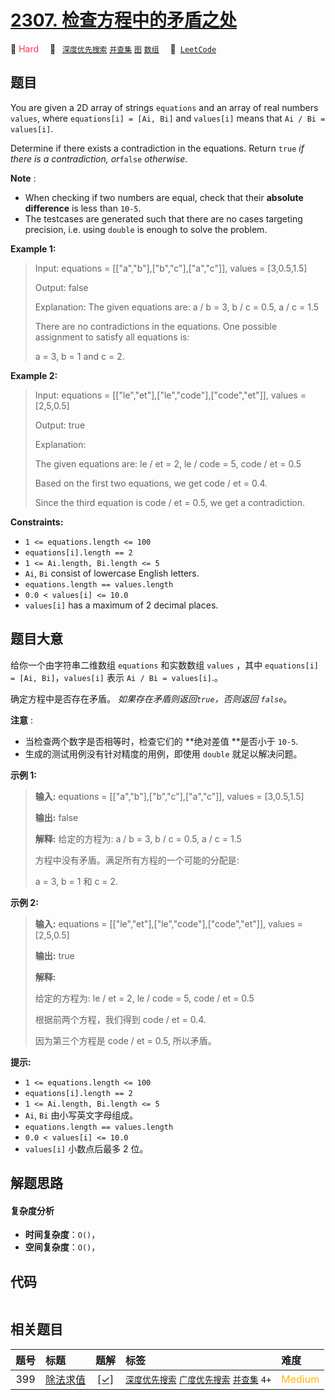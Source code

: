 # [2307. 检查方程中的矛盾之处](https://leetcode.com/problems/check-for-contradictions-in-equations)

🔴 <font color=#ff334b>Hard</font>&emsp; 🔖&ensp; [`深度优先搜索`](/tag/depth-first-search.md) [`并查集`](/tag/union-find.md) [`图`](/tag/graph.md) [`数组`](/tag/array.md)&emsp; 🔗&ensp;[`LeetCode`](https://leetcode.com/problems/check-for-contradictions-in-equations)

## 题目

You are given a 2D array of strings `equations` and an array of real numbers
`values`, where `equations[i] = [Ai, Bi]` and `values[i]` means that `Ai / Bi
= values[i]`.

Determine if there exists a contradiction in the equations. Return `true` _if
there is a contradiction, or_`false` _otherwise_.

**Note** :

  * When checking if two numbers are equal, check that their **absolute difference** is less than `10-5`.
  * The testcases are generated such that there are no cases targeting precision, i.e. using `double` is enough to solve the problem.



**Example 1:**

> Input: equations = [["a","b"],["b","c"],["a","c"]], values = [3,0.5,1.5]
> 
> Output: false
> 
> Explanation: The given equations are: a / b = 3, b / c = 0.5, a / c = 1.5
> 
> There are no contradictions in the equations. One possible assignment to satisfy all equations is:
> 
> a = 3, b = 1 and c = 2.

**Example 2:**

> Input: equations = [["le","et"],["le","code"],["code","et"]], values = [2,5,0.5]
> 
> Output: true
> 
> Explanation:
> 
> The given equations are: le / et = 2, le / code = 5, code / et = 0.5
> 
> Based on the first two equations, we get code / et = 0.4.
> 
> Since the third equation is code / et = 0.5, we get a contradiction.

**Constraints:**

  * `1 <= equations.length <= 100`
  * `equations[i].length == 2`
  * `1 <= Ai.length, Bi.length <= 5`
  * `Ai`, `Bi` consist of lowercase English letters.
  * `equations.length == values.length`
  * `0.0 < values[i] <= 10.0`
  * `values[i]` has a maximum of 2 decimal places.


## 题目大意

给你一个由字符串二维数组 `equations` 和实数数组  `values` ，其中 `equations[i] = [Ai,
Bi]`，`values[i]` 表示 `Ai / Bi = values[i]`.。

确定方程中是否存在矛盾。 _如果存在矛盾则返回`true`，否则返回 `false`_。

**注意** :

  * 当检查两个数字是否相等时，检查它们的 **绝对差值  **是否小于 `10-5`.
  * 生成的测试用例没有针对精度的用例，即使用 `double` 就足以解决问题。



**示例 1:**

> 
> 
> 
> 
> 
> **输入:** equations = [["a","b"],["b","c"],["a","c"]], values = [3,0.5,1.5]
> 
> **输出:** false
> 
> **解释:** 给定的方程为: a / b = 3, b / c = 0.5, a / c = 1.5
> 
> 方程中没有矛盾。满足所有方程的一个可能的分配是:
> 
> a = 3, b = 1 和 c = 2.
> 
> 

**示例 2:**

> 
> 
> 
> 
> 
> **输入:** equations = [["le","et"],["le","code"],["code","et"]], values = [2,5,0.5]
> 
> **输出:** true
> 
> **解释:**
> 
> 给定的方程为: le / et = 2, le / code = 5, code / et = 0.5
> 
> 根据前两个方程，我们得到 code / et = 0.4.
> 
> 因为第三个方程是 code / et = 0.5, 所以矛盾。
> 
> 



**提示:**

  * `1 <= equations.length <= 100`
  * `equations[i].length == 2`
  * `1 <= Ai.length, Bi.length <= 5`
  * `Ai`, `Bi` 由小写英文字母组成。
  * `equations.length == values.length`
  * `0.0 < values[i] <= 10.0`
  * `values[i]` 小数点后最多 2 位。


## 解题思路

#### 复杂度分析

- **时间复杂度**：`O()`，
- **空间复杂度**：`O()`，

## 代码

```javascript

```

## 相关题目

<!-- prettier-ignore -->
| 题号 | 标题 | 题解 | 标签 | 难度 |
| :------: | :------ | :------: | :------ | :------ |
| 399 | [除法求值](https://leetcode.com/problems/evaluate-division) | [[✓]](/problem/0399.md) |  [`深度优先搜索`](/tag/depth-first-search.md) [`广度优先搜索`](/tag/breadth-first-search.md) [`并查集`](/tag/union-find.md) `4+` | <font color=#ffb800>Medium</font> |